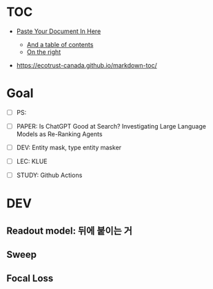 # TOC
- [Paste Your Document In Here](#paste-your-document-in-here)
  * [And a table of contents](#and-a-table-of-contents)
  * [On the right](#on-the-right)

- https://ecotrust-canada.github.io/markdown-toc/


# Goal

- [ ] PS: 
- [ ] PAPER: Is ChatGPT Good at Search? Investigating Large Language Models as Re-Ranking Agents
- [ ] DEV: Entity mask, type entity masker
- [ ] LEC: KLUE
- [ ] STUDY: Github Actions


# DEV
## Readout model: 뒤에 붙이는 거

## Sweep

## Focal Loss
